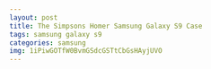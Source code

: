 ```yaml
---
layout: post
title: The Simpsons Homer Samsung Galaxy S9 Case
tags: samsung galaxy s9
categories: samsung
img: 1iPiwGOTfW0BvmGSdcGSTtCbGsHAyjUVO
---
```

